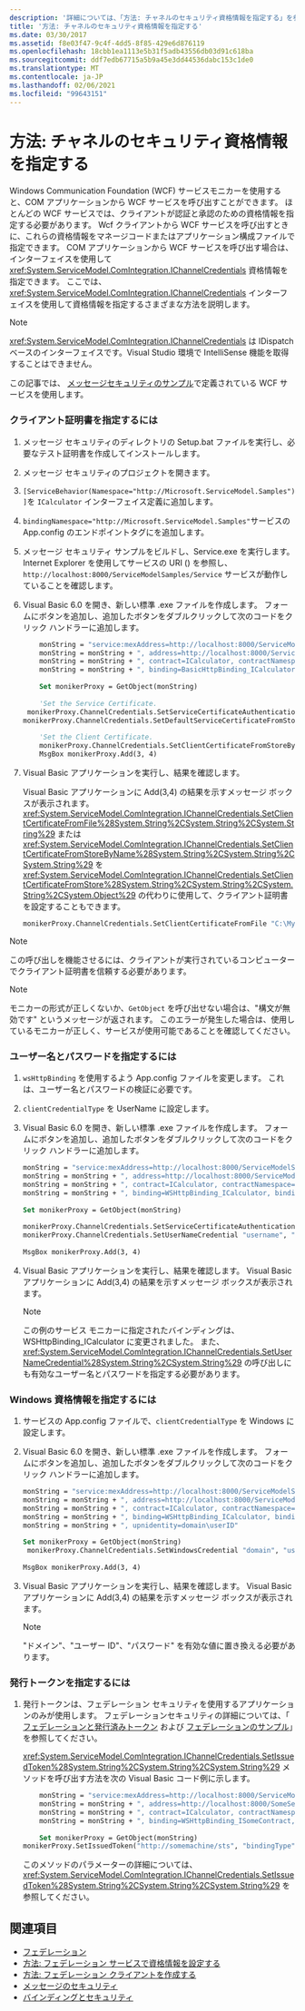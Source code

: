 ```yaml
---
description: '詳細については、「方法: チャネルのセキュリティ資格情報を指定する」を参照してください。'
title: '方法: チャネルのセキュリティ資格情報を指定する'
ms.date: 03/30/2017
ms.assetid: f8e03f47-9c4f-4dd5-8f85-429e6d876119
ms.openlocfilehash: 18cbb1ea1113e5b31f5adb43556db03d91c618ba
ms.sourcegitcommit: ddf7edb67715a5b9a45e3dd44536dabc153c1de0
ms.translationtype: MT
ms.contentlocale: ja-JP
ms.lasthandoff: 02/06/2021
ms.locfileid: "99643151"
---
```

# <a name="how-to-specify-channel-security-credentials"></a>方法: チャネルのセキュリティ資格情報を指定する

Windows Communication Foundation (WCF) サービスモニカーを使用すると、COM アプリケーションから WCF サービスを呼び出すことができます。 ほとんどの WCF サービスでは、クライアントが認証と承認のための資格情報を指定する必要があります。 Wcf クライアントから WCF サービスを呼び出すときに、これらの資格情報をマネージコードまたはアプリケーション構成ファイルで指定できます。 COM アプリケーションから WCF サービスを呼び出す場合は、インターフェイスを使用して <xref:System.ServiceModel.ComIntegration.IChannelCredentials> 資格情報を指定できます。 ここでは、<xref:System.ServiceModel.ComIntegration.IChannelCredentials> インターフェイスを使用して資格情報を指定するさまざまな方法を説明します。  
  
> [!NOTE]
> <xref:System.ServiceModel.ComIntegration.IChannelCredentials> は IDispatch ベースのインターフェイスです。Visual Studio 環境で IntelliSense 機能を取得することはできません。  
  
 この記事では、 [メッセージセキュリティのサンプル](../samples/message-security-sample.md)で定義されている WCF サービスを使用します。  
  
### <a name="to-specify-a-client-certificate"></a>クライアント証明書を指定するには  
  
1. メッセージ セキュリティのディレクトリの Setup.bat ファイルを実行し、必要なテスト証明書を作成してインストールします。  
  
2. メッセージ セキュリティのプロジェクトを開きます。  
  
3. `[ServiceBehavior(Namespace="http://Microsoft.ServiceModel.Samples")]`を `ICalculator` インターフェイス定義に追加します。  
  
4. `bindingNamespace="http://Microsoft.ServiceModel.Samples"`サービスの App.config のエンドポイントタグにを追加します。  
  
5. メッセージ セキュリティ サンプルをビルドし、Service.exe を実行します。 Internet Explorer を使用してサービスの URI () を参照し、 `http://localhost:8000/ServiceModelSamples/Service` サービスが動作していることを確認します。  
  
6. Visual Basic 6.0 を開き、新しい標準 .exe ファイルを作成します。 フォームにボタンを追加し、追加したボタンをダブルクリックして次のコードをクリック ハンドラーに追加します。  
  
    ```vb  
        monString = "service:mexAddress=http://localhost:8000/ServiceModelSamples/Service?wsdl"  
        monString = monString + ", address=http://localhost:8000/ServiceModelSamples/Service"  
        monString = monString + ", contract=ICalculator, contractNamespace=http://Microsoft.ServiceModel.Samples"  
        monString = monString + ", binding=BasicHttpBinding_ICalculator, bindingNamespace=http://Microsoft.ServiceModel.Samples"  
  
        Set monikerProxy = GetObject(monString)  
  
        'Set the Service Certificate.  
     monikerProxy.ChannelCredentials.SetServiceCertificateAuthentication "CurrentUser", "NoCheck", "PeerOrChainTrust"  
    monikerProxy.ChannelCredentials.SetDefaultServiceCertificateFromStore "CurrentUser", "TrustedPeople", "FindBySubjectName", "localhost"  
  
        'Set the Client Certificate.  
        monikerProxy.ChannelCredentials.SetClientCertificateFromStoreByName "CN=client.com", "CurrentUser", "My"  
        MsgBox monikerProxy.Add(3, 4)  
    ```  
  
7. Visual Basic アプリケーションを実行し、結果を確認します。  
  
     Visual Basic アプリケーションに Add(3,4) の結果を示すメッセージ ボックスが表示されます。 <xref:System.ServiceModel.ComIntegration.IChannelCredentials.SetClientCertificateFromFile%28System.String%2CSystem.String%2CSystem.String%29> または <xref:System.ServiceModel.ComIntegration.IChannelCredentials.SetClientCertificateFromStoreByName%28System.String%2CSystem.String%2CSystem.String%29> を <xref:System.ServiceModel.ComIntegration.IChannelCredentials.SetClientCertificateFromStore%28System.String%2CSystem.String%2CSystem.String%2CSystem.Object%29> の代わりに使用して、クライアント証明書を設定することもできます。  
  
    ```vb  
    monikerProxy.ChannelCredentials.SetClientCertificateFromFile "C:\MyClientCert.pfx", "password", "DefaultKeySet"  
    ```  
  
> [!NOTE]
> この呼び出しを機能させるには、クライアントが実行されているコンピューターでクライアント証明書を信頼する必要があります。  
  
> [!NOTE]
> モニカーの形式が正しくないか、`GetObject` を呼び出せない場合は、"構文が無効です" というメッセージが返されます。 このエラーが発生した場合は、使用しているモニカーが正しく、サービスが使用可能であることを確認してください。  
  
### <a name="to-specify-user-name-and-password"></a>ユーザー名とパスワードを指定するには  
  
1. `wsHttpBinding` を使用するよう App.config ファイルを変更します。 これは、ユーザー名とパスワードの検証に必要です。  

2. `clientCredentialType` を UserName に設定します。  

3. Visual Basic 6.0 を開き、新しい標準 .exe ファイルを作成します。 フォームにボタンを追加し、追加したボタンをダブルクリックして次のコードをクリック ハンドラーに追加します。  
  
    ```vb
    monString = "service:mexAddress=http://localhost:8000/ServiceModelSamples/Service?wsdl"  
    monString = monString + ", address=http://localhost:8000/ServiceModelSamples/Service"  
    monString = monString + ", contract=ICalculator, contractNamespace=http://Microsoft.ServiceModel.Samples"  
    monString = monString + ", binding=WSHttpBinding_ICalculator, bindingNamespace=http://Microsoft.ServiceModel.Samples"  
  
    Set monikerProxy = GetObject(monString)  
  
    monikerProxy.ChannelCredentials.SetServiceCertificateAuthentication "CurrentUser", "NoCheck", "PeerOrChainTrust"  
    monikerProxy.ChannelCredentials.SetUserNameCredential "username", "password"  
  
    MsgBox monikerProxy.Add(3, 4)  
    ```  
  
4. Visual Basic アプリケーションを実行し、結果を確認します。 Visual Basic アプリケーションに Add(3,4) の結果を示すメッセージ ボックスが表示されます。  
  
    > [!NOTE]
    > この例のサービス モニカーに指定されたバインディングは、WSHttpBinding_ICalculator に変更されました。 また、<xref:System.ServiceModel.ComIntegration.IChannelCredentials.SetUserNameCredential%28System.String%2CSystem.String%29> の呼び出しにも有効なユーザー名とパスワードを指定する必要があります。  
  
### <a name="to-specify-windows-credentials"></a>Windows 資格情報を指定するには  
  
1. サービスの App.config ファイルで、`clientCredentialType` を Windows に設定します。  

2. Visual Basic 6.0 を開き、新しい標準 .exe ファイルを作成します。 フォームにボタンを追加し、追加したボタンをダブルクリックして次のコードをクリック ハンドラーに追加します。  
  
    ```vb
    monString = "service:mexAddress=http://localhost:8000/ServiceModelSamples/Service?wsdl"  
    monString = monString + ", address=http://localhost:8000/ServiceModelSamples/Service"  
    monString = monString + ", contract=ICalculator, contractNamespace=http://Microsoft.ServiceModel.Samples"  
    monString = monString + ", binding=WSHttpBinding_ICalculator, bindingNamespace=http://Microsoft.ServiceModel.Samples"  
    monString = monString + ", upnidentity=domain\userID"  
  
    Set monikerProxy = GetObject(monString)  
     monikerProxy.ChannelCredentials.SetWindowsCredential "domain", "userID", "password", 1, True  
  
    MsgBox monikerProxy.Add(3, 4)  
    ```  
  
3. Visual Basic アプリケーションを実行し、結果を確認します。 Visual Basic アプリケーションに Add(3,4) の結果を示すメッセージ ボックスが表示されます。  
  
    > [!NOTE]
    > "ドメイン"、"ユーザー ID"、"パスワード" を有効な値に置き換える必要があります。  
  
### <a name="to-specify-an-issue-token"></a>発行トークンを指定するには  
  
1. 発行トークンは、フェデレーション セキュリティを使用するアプリケーションのみが使用します。 フェデレーションセキュリティの詳細については、「 [フェデレーションと発行済みトークン](federation-and-issued-tokens.md) および [フェデレーションのサンプル](../samples/federation-sample.md)」を参照してください。  
  
     <xref:System.ServiceModel.ComIntegration.IChannelCredentials.SetIssuedToken%28System.String%2CSystem.String%2CSystem.String%29> メソッドを呼び出す方法を次の Visual Basic コード例に示します。  
  
    ```vb
        monString = "service:mexAddress=http://localhost:8000/ServiceModelSamples/Service?wsdl"  
        monString = monString + ", address=http://localhost:8000/SomeService/Service"  
        monString = monString + ", contract=ICalculator, contractNamespace=http://SomeService.Samples"  
        monString = monString + ", binding=WSHttpBinding_ISomeContract, bindingNamespace=http://SomeService.Samples"  
  
        Set monikerProxy = GetObject(monString)  
    monikerProxy.SetIssuedToken("http://somemachine/sts", "bindingType", "binding")  
    ```  
  
     このメソッドのパラメーターの詳細については、<xref:System.ServiceModel.ComIntegration.IChannelCredentials.SetIssuedToken%28System.String%2CSystem.String%2CSystem.String%29> を参照してください。  
  
## <a name="see-also"></a>関連項目

- [フェデレーション](federation.md)
- [方法: フェデレーション サービスで資格情報を設定する](how-to-configure-credentials-on-a-federation-service.md)
- [方法: フェデレーション クライアントを作成する](how-to-create-a-federated-client.md)
- [メッセージのセキュリティ](message-security-in-wcf.md)
- [バインディングとセキュリティ](bindings-and-security.md)
